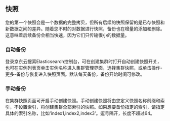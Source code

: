 ## 快照
您的第一个快照会是一个数据的完整拷贝，但所有后续的快照保留的是已存快照和新数据之间的差异。随着您不时的对数据进行快照，备份也在增量的添加和删除。这意味着后续备份会相当快速，因为它们只传输很小的数据量。
### 自动备份
登录京东云搜索Elasticsearch控制台，可在创建集群时打开自动创建快照开关，也可在实例列表页单击实例名称进入集群管理界面，选择集群快照，或单击操作-更多-备份与恢复进入快照页面。默认每天备份，备份开始时间可修改。
 
### 手动备份
在集群快照页面可开启手动创建快照。手动创建快照将由您定义快照名称前缀和索引，不设置索引，将创建集群全部索引的快照。如果想要备份指定的索引，请指定具体的索引名称，比如'index1,index2,index3'。逗号隔开，长度不超过64。
